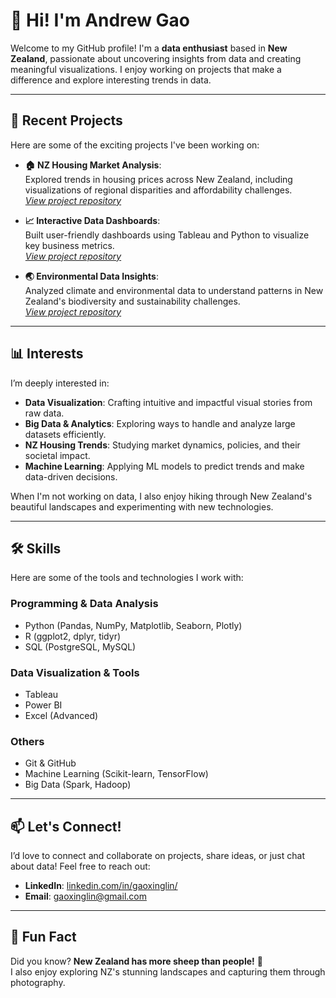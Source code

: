 # 👋 Hi! I'm Andrew Gao

Welcome to my GitHub profile! I'm a **data enthusiast** based in **New Zealand**, passionate about uncovering insights from data and creating meaningful visualizations. I enjoy working on projects that make a difference and explore interesting trends in data.

---

## 🚀 Recent Projects
Here are some of the exciting projects I've been working on:

- **🏠 NZ Housing Market Analysis**:  
  Explored trends in housing prices across New Zealand, including visualizations of regional disparities and affordability challenges.  
  *[View project repository](https://github.com/example/NZ-housing-analysis)*

- **📈 Interactive Data Dashboards**:  
  Built user-friendly dashboards using Tableau and Python to visualize key business metrics.  
  *[View project repository](https://github.com/example/data-dashboards)*

- **🌏 Environmental Data Insights**:  
  Analyzed climate and environmental data to understand patterns in New Zealand's biodiversity and sustainability challenges.  
  *[View project repository](https://github.com/example/environmental-data)*

---

## 📊 Interests
I’m deeply interested in:
- **Data Visualization**: Crafting intuitive and impactful visual stories from raw data.
- **Big Data & Analytics**: Exploring ways to handle and analyze large datasets efficiently.
- **NZ Housing Trends**: Studying market dynamics, policies, and their societal impact.
- **Machine Learning**: Applying ML models to predict trends and make data-driven decisions.

When I'm not working on data, I also enjoy hiking through New Zealand's beautiful landscapes and experimenting with new technologies.

---

## 🛠️ Skills
Here are some of the tools and technologies I work with:

### Programming & Data Analysis
- Python (Pandas, NumPy, Matplotlib, Seaborn, Plotly)
- R (ggplot2, dplyr, tidyr)
- SQL (PostgreSQL, MySQL)

### Data Visualization & Tools
- Tableau
- Power BI
- Excel (Advanced)

### Others
- Git & GitHub
- Machine Learning (Scikit-learn, TensorFlow)
- Big Data (Spark, Hadoop)

---

## 📫 Let's Connect!
I’d love to connect and collaborate on projects, share ideas, or just chat about data! Feel free to reach out:

- **LinkedIn**: [linkedin.com/in/gaoxinglin/](https://www.linkedin.com/in/gaoxinglin/)  
- **Email**: [gaoxinglin@gmail.com](mailto:gaoxinglin@gmail.com)  

---

## 🌟 Fun Fact
Did you know? **New Zealand has more sheep than people!** 🐑  
I also enjoy exploring NZ's stunning landscapes and capturing them through photography.
